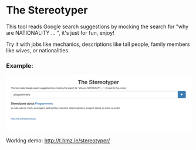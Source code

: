 # The Stereotyper
This tool reads Google search suggestions by mocking the search for "why are NATIONALITY ... ", it's just for fun, enjoy!

Try it with jobs like mechanics, descriptions like tall people, family members like wives, or nationalities.

### Example:
![Example](example.png "Example")

Working demo: http://t.hmz.ie/stereotyper/

